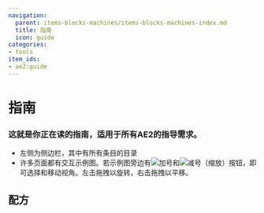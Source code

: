 ```yaml
---
navigation:
  parent: items-blocks-machines/items-blocks-machines-index.md
  title: 指南
  icon: guide
categories:
- tools
item_ids:
- ae2:guide
---
```


# 指南

<ItemImage id="guide" scale="8" />

### 这就是你正在读的指南，适用于所有AE2的指导需求。

* 左侧为侧边栏，其中有所有条目的目录
* 许多页面都有交互示例图。若示例图旁边有![加号](assets/diagrams/plus.png)和![减号](assets/diagrams/minus.png)（缩放）按钮，即可选择和移动视角。左击拖拽以旋转，右击拖拽以平移。

## 配方

<RecipeFor id="guide" />
